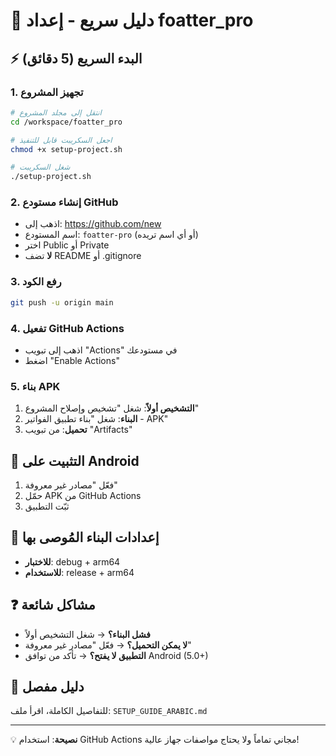 # 🚀 دليل سريع - إعداد foatter_pro

## ⚡ البدء السريع (5 دقائق)

### 1. تجهيز المشروع
```bash
# انتقل إلى مجلد المشروع
cd /workspace/foatter_pro

# اجعل السكريبت قابل للتنفيذ
chmod +x setup-project.sh

# شغل السكريبت
./setup-project.sh
```

### 2. إنشاء مستودع GitHub
- اذهب إلى: https://github.com/new
- اسم المستودع: `foatter-pro` (أو أي اسم تريده)
- اختر Public أو Private
- **لا** تضف README أو .gitignore

### 3. رفع الكود
```bash
git push -u origin main
```

### 4. تفعيل GitHub Actions
- اذهب إلى تبويب "Actions" في مستودعك
- اضغط "Enable Actions"

### 5. بناء APK
1. **التشخيص أولاً**: شغل "تشخيص وإصلاح المشروع"
2. **البناء**: شغل "بناء تطبيق الفواتير - APK"
3. **تحميل**: من تبويب "Artifacts"

## 📱 التثبيت على Android
1. فعّل "مصادر غير معروفة"
2. حمّل APK من GitHub Actions
3. ثبّت التطبيق

## 🔧 إعدادات البناء المُوصى بها
- **للاختبار**: debug + arm64
- **للاستخدام**: release + arm64

## ❓ مشاكل شائعة
- **فشل البناء؟** → شغل التشخيص أولاً
- **لا يمكن التحميل؟** → فعّل "مصادر غير معروفة"
- **التطبيق لا يفتح؟** → تأكد من توافق Android (5.0+)

## 📖 دليل مفصل
للتفاصيل الكاملة، اقرأ ملف: `SETUP_GUIDE_ARABIC.md`

---
💡 **نصيحة**: استخدام GitHub Actions مجاني تماماً ولا يحتاج مواصفات جهاز عالية!